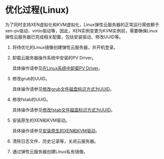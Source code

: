 # 优化过程\(Linux\)<a name="ZH-CN_TOPIC_0047501133"></a>

为了同时支持XEN虚拟化和KVM虚拟化，Linux弹性云服务器的正常运行需依赖于xen-pv驱动、virtio驱动等，因此，XEN实例变更为KVM实例前，需要确保Linux弹性云服务器已完成相关配置，包括安装驱动、修改UUID等。

1.  将待优化的Linux镜像创建弹性云服务器，并开机登录。
2.  卸载云服务器操作系统中安装的PV Driver。

    具体操作请参见[在Linux系统中卸载PV Driver](在Linux系统中卸载PV-Driver.md)。

3.  修改grub的UUID。

    具体操作请参见[修改grub文件磁盘标识方式为UUID](修改grub文件磁盘标识方式为UUID.md)。

4.  修改fstab的UUID。

    具体操作请参见[修改fstab文件磁盘标识方式为UUID](修改fstab文件磁盘标识方式为UUID.md)。

5.  安装原生的XEN和KVM驱动。

    具体操作请参见[安装原生的XEN和KVM驱动](安装原生的XEN和KVM驱动.md)。

6.  清除日志文件、历史记录等，关闭云服务器。
7.  通过弹性云服务器创建Linux私有镜像。

